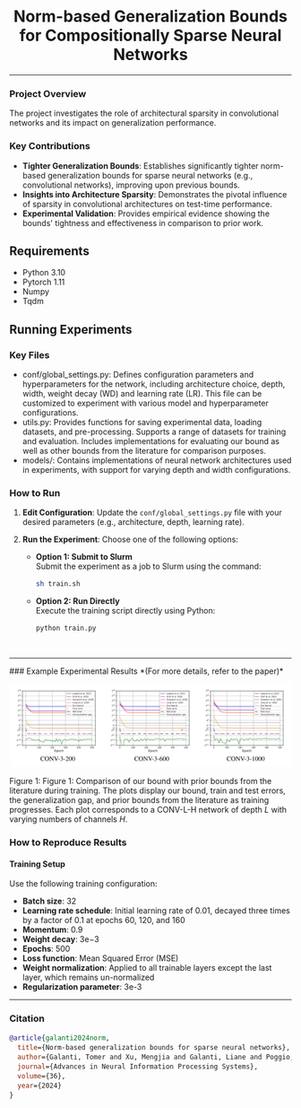 <h1 align="center">Norm-based Generalization Bounds for Compositionally Sparse Neural Networks</h1>
</h5>
<hr>

### Project Overview
The project investigates the role of architectural sparsity in convolutional networks and its impact on generalization performance.

### Key Contributions
- **Tighter Generalization Bounds**: Establishes significantly tighter norm-based generalization bounds for sparse neural networks (e.g., convolutional networks), improving upon previous bounds.
- **Insights into Architecture Sparsity**: Demonstrates the pivotal influence of sparsity in convolutional architectures on test-time performance.
- **Experimental Validation**: Provides empirical evidence showing the bounds' tightness and effectiveness in comparison to prior work.

## Requirements
- Python 3.10
- Pytorch 1.11
- Numpy
- Tqdm

## Running Experiments

### Key Files 

* conf/global_settings.py: Defines configuration parameters and hyperparameters for the network, including architecture choice, depth, width, weight decay (WD) and learning rate (LR). This file can be customized to experiment with various model and hyperparameter configurations.
* utils.py: Provides functions for saving experimental data, loading datasets, and pre-processing. Supports a range of datasets for training and evaluation. Includes implementations for evaluating our bound as well as other bounds from the literature for comparison purposes.
* models/: Contains implementations of neural network architectures used in experiments, with support for varying depth and width configurations.

### How to Run

1. **Edit Configuration**: Update the `conf/global_settings.py` file with your desired parameters (e.g., architecture, depth, learning rate).

2. **Run the Experiment**: Choose one of the following options:

   - **Option 1: Submit to Slurm**  
     Submit the experiment as a job to Slurm using the command:  
     ```bash
     sh train.sh
     ```

   - **Option 2: Run Directly**  
     Execute the training script directly using Python:  
     ```bash
     python train.py
     ```

<br />
<hr> 
### Example Experimental Results  
*(For more details, refer to the paper)*  

![Experimental Results](images/fig.png)

Figure 1: Figure 1: Comparison of our bound with prior bounds from the literature during training. The plots display our bound, train and test errors, the generalization gap, and prior bounds from the literature as training progresses. Each plot corresponds to a CONV-L-H network of depth $L$ with varying numbers of channels $H$.

### How to Reproduce Results

#### Training Setup
Use the following training configuration:
- **Batch size**: 32
- **Learning rate schedule**: Initial learning rate of 0.01, decayed three times by a factor of 0.1 at epochs 60, 120, and 160
- **Momentum**: 0.9
- **Weight decay**: 3e−3
- **Epochs**: 500
- **Loss function**: Mean Squared Error (MSE)
- **Weight normalization**: Applied to all trainable layers except the last layer, which remains un-normalized
- **Regularization parameter**: 3e-3
<hr> 
<h3> Citation </h3>

```bib
@article{galanti2024norm,
  title={Norm-based generalization bounds for sparse neural networks},
  author={Galanti, Tomer and Xu, Mengjia and Galanti, Liane and Poggio, Tomaso},
  journal={Advances in Neural Information Processing Systems},
  volume={36},
  year={2024}
}
```

